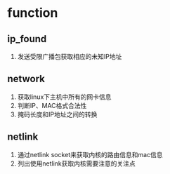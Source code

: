 # function

## ip_found
   1. 发送受限广播包获取相应的未知IP地址
## network
   1. 获取linux下主机中所有的网卡信息
   2. 判断IP、MAC格式合法性
   3. 掩码长度和IP地址之间的转换

## netlink
   1. 通过netlink socket来获取内核的路由信息和mac信息
   2. 列出使用netlink获取内核需要注意的关注点
